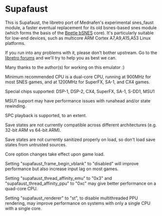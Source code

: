 # Supafaust

This is Supafaust, the libretro port of Mednafen's experimental snes_faust
module, a faster eventual replacement for its old bsnes-based snes module
(which forms the basis of the [Beetle
bSNES](https://www.github.com/libretro/beetle-bsnes-libretro) core). It's
particularly suitable for low-end devices, such as multicore ARM Cortex
A7,A9,A15,A53 Linux platforms.

If you run into any problems with it, please don't bother upstream. Go to the
[libretro forums](https://forums.libretro.com) and we'll try to help you as
best we can.

Many thanks to the author(s) for working on this emulator :)

Minimum recommended CPU is a dual-core CPU, running at 900MHz for most SNES
games, and at 1200MHz for SuperFX, SA-1, and CX4 games.

Special chips supported: DSP-1, DSP-2, CX4, SuperFX, SA-1, S-DD1, MSU1

MSU1 support may have performance issues with runahead and/or state rewinding.

SPC playback is supported, to an extent.

Save states are not currently compatible across different architectures
(e.g. 32-bit ARM vs 64-bit ARM).

Save states are not currently sanitized properly on load, so don't load
save states from untrusted sources.

Core option changes take effect upon game load.

Setting "supafaust_frame_begin_vblank" to "disabled" will improve performance
but also increase input lag on most games.

Setting "supafaust_thread_affinity_emu" to "0x3" and
"supafaust_thread_affinity_ppu" to "0xc" may give better performance on a
quad-core CPU.

Setting "supafaust_renderer" to "st", to disable multithreaded PPU rendering,
may improve performance on systems with only a single CPU with a single core.

